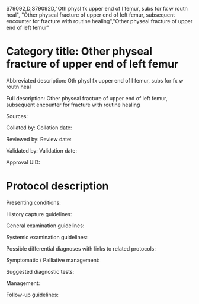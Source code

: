 S79092,D,S79092D,"Oth physl fx upper end of l femur, subs for fx w routn heal", "Other physeal fracture of upper end of left femur, subsequent encounter for fracture with routine healing","Other physeal fracture of upper end of left femur"
# Category title: Other physeal fracture of upper end of left femur

Abbreviated description: Oth physl fx upper end of l femur, subs for fx w routn heal

Full description: Other physeal fracture of upper end of left femur, subsequent encounter for fracture with routine healing

Sources:

Collated by:
Collation date:

Reviewed by:
Review date:

Validated by:
Validation date:

Approval UID:

# Protocol description

Presenting conditions:

History capture guidelines:

General examination guidelines:

Systemic examination guidelines:

Possible differential diagnoses with links to related protocols:

Symptomatic / Palliative management:

Suggested diagnostic tests:

Management:

Follow-up guidelines:
